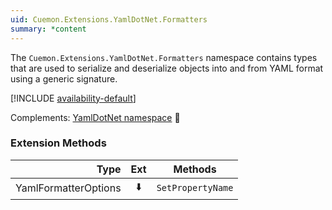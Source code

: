 ```yaml
---
uid: Cuemon.Extensions.YamlDotNet.Formatters
summary: *content
---
```

The `Cuemon.Extensions.YamlDotNet.Formatters` namespace contains types that are used to serialize and deserialize objects into and from YAML format using a generic signature.

[!INCLUDE [availability-default](../../includes/availability-default.md)]

Complements: [YamlDotNet namespace](https://github.com/aaubry/YamlDotNet) 🔗

### Extension Methods

|Type|Ext|Methods|
|--:|:-:|---|
|YamlFormatterOptions|⬇️|`SetPropertyName`|
